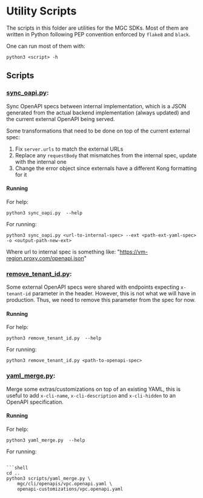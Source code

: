 # Utility Scripts

The scripts in this folder are utilities for the MGC SDKs. Most of them are written in
Python following PEP convention enforced by `flake8` and `black`.

One can run most of them with:

```shell
python3 <script> -h
```

## Scripts

### [sync_oapi.py](./sync_oapi.py):

Sync OpenAPI specs between internal implementation, which is a JSON generated from the
actual backend implementation (always updated) and the current external OpenAPI being
served.

Some transformations that need to be done on top of the current external spec:

1. Fix `server.urls` to match the external URLs
2. Replace any `requestBody` that mismatches from the internal spec, update with the
internal one
3. Change the error object since externals have a different Kong formatting for it

#### Running

For help:

```shell
python3 sync_oapi.py  --help
```

For running:

```shell
python3 sync_oapi.py <url-to-internal-spec> --ext <path-ext-yaml-spec> -o <output-path-new-ext>
```

Where url to internal spec is something like: "https://vm-region.proxy.com/openapi.json"

### [remove_tenant_id.py](./remove_tenant_id.py):

Some external OpenAPI specs were shared with endpoints expecting
`x-tenant-id` parameter in the header. However, this is not what we
will have in production. Thus, we need to remove this parameter from
the spec for now.

#### Running

For help:

```shell
python3 remove_tenant_id.py  --help
```

For running:

```shell
python3 remove_tenant_id.py <path-to-openapi-spec>
```

### [yaml_merge.py](./yaml_merge.py):

Merge some extras/customizations on top of an existing YAML, this is
useful to add `x-cli-name`, `x-cli-description` and `x-cli-hidden`
to an OpenAPI specification.

#### Running

For help:

```shell
python3 yaml_merge.py  --help
```

For running:

```shell

```shell
cd ..
python3 scripts/yaml_merge.py \
    mgc/cli/openapis/vpc.openapi.yaml \
    openapi-customizations/vpc.openapi.yaml
```
